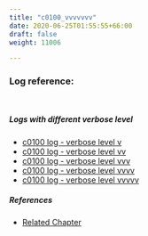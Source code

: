 ```yaml
---
title: "c0100_vvvvvvv"
date: 2020-06-25T01:55:55+66:00
draft: false
weight: 11006

---
```


### Log reference: <no value>

```
    
```

##### Logs with different verbose level
* [c0100 log - verbose level v](../../logs/c0100_v)
* [c0100 log - verbose level vv](../../logs/c0100_vv)
* [c0100 log - verbose level vvv](../../logs/c0100_vvv)
* [c0100 log - verbose level vvvv](../../logs/c0100_vvvv)
* [c0100 log - verbose level vvvvv](../../logs/c0100_vvvvv)

##### References
* [Related Chapter](../../query-object/c0100)
